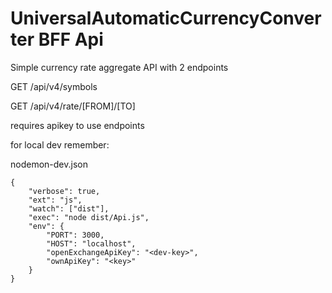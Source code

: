 # UniversalAutomaticCurrencyConverter BFF Api

Simple currency rate aggregate API with 2 endpoints

GET /api/v4/symbols

GET /api/v4/rate/[FROM]/[TO]

requires apikey to use endpoints


for local dev remember:

nodemon-dev.json
```
{
    "verbose": true,
    "ext": "js",
    "watch": ["dist"],
    "exec": "node dist/Api.js",
    "env": {
        "PORT": 3000,
        "HOST": "localhost",
        "openExchangeApiKey": "<dev-key>",
        "ownApiKey": "<key>"
    }
}
```